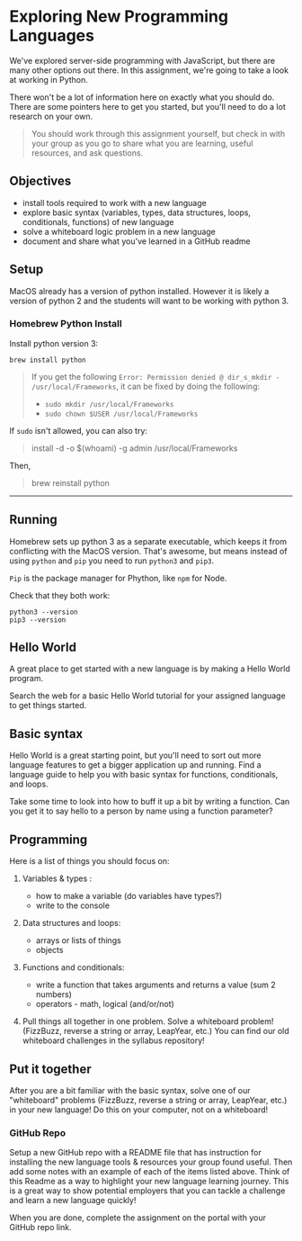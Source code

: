 # Exploring New Programming Languages

We've explored server-side programming with JavaScript, but there are many other options out there. In this assignment, we're going to take a look at working in Python.

There won't be a lot of information here on exactly what you should do. There are some pointers here to get you started, but you'll need to do a lot research on your own. 

> You should work through this assignment yourself, but check in with your group as you go to share what you are learning, useful resources, and ask questions.

## Objectives

- install tools required to work with a new language
- explore basic syntax (variables, types, data structures, loops, conditionals, functions) of new language
- solve a whiteboard logic problem in a new language
- document and share what you've learned in a GitHub readme


## Setup 

MacOS already has a version of python installed. However it is likely a version of python 2 and the students will want to be working with python 3. 

### Homebrew Python Install 

Install python version 3:

```
brew install python
```

> If you get the following `Error: Permission denied @ dir_s_mkdir - /usr/local/Frameworks`, it can be fixed by doing the following:
>
>
>- `sudo mkdir /usr/local/Frameworks`
>- `sudo chown $USER /usr/local/Frameworks`


If `sudo` isn't allowed, you can also try:

>install -d -o $(whoami) -g admin /usr/local/Frameworks

Then,

>brew reinstall python

---

## Running

Homebrew sets up python 3 as a separate executable, which keeps it from conflicting with the MacOS version. That's awesome, but means instead of using `python` and `pip` you need to run `python3` and `pip3`.

`Pip` is the package manager for Phython, like `npm` for Node.

Check that they both work:

```
python3 --version
pip3 --version
```

## Hello World

A great place to get started with a new language is by making a Hello World program. 

Search the web for a basic Hello World tutorial for your assigned language to get things started. 


## Basic syntax

Hello World is a great starting point, but you'll need to sort out more language features to get a bigger application up and running. Find a language guide to help you with basic syntax for functions, conditionals, and loops.

Take some time to look into how to buff it up a bit by writing a function. Can you get it to say hello to a person by name using a function parameter? 


## Programming

Here is a list of things you should focus on: 

1. Variables & types :
    - how to make a variable (do variables have types?)
    - write to the console

2. Data structures and loops:
    - arrays or lists of things
    - objects

3. Functions and conditionals:
    - write a function that takes arguments and returns a value (sum 2 numbers)
    - operators - math, logical (and/or/not)

4. Pull things all together in one problem. Solve a whiteboard problem! (FizzBuzz, reverse a string or array, LeapYear, etc.) You can find our old whiteboard challenges in the syllabus repository!

## Put it together

After you are a bit familiar with the basic syntax, solve one of our "whiteboard" problems (FizzBuzz, reverse a string or array, LeapYear, etc.) in your new language! Do this on your computer, not on a whiteboard!



### GitHub Repo

Setup a new GitHub repo with a README file that has instruction for installing the new language tools & resources your group found useful. Then add some notes with an example of each of the items listed above. Think of this Readme as a way to highlight your new language learning journey. This is a great way to show potential employers that you can tackle a challenge and learn a new language quickly! 

When you are done, complete the assignment on the portal with your GitHub repo link. 
